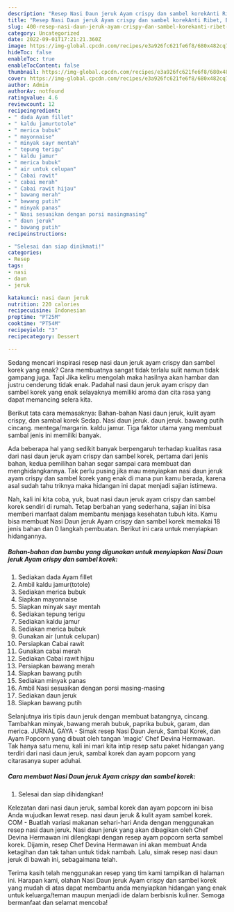 ```yaml
---
description: "Resep Nasi Daun jeruk Ayam crispy dan sambel korekAnti Ribet, Bikin Ngiler"
title: "Resep Nasi Daun jeruk Ayam crispy dan sambel korekAnti Ribet, Bikin Ngiler"
slug: 400-resep-nasi-daun-jeruk-ayam-crispy-dan-sambel-korekanti-ribet-bikin-ngiler
category: Uncategorized
date: 2022-09-01T17:21:21.360Z
image: https://img-global.cpcdn.com/recipes/e3a926fc621fe6f8/680x482cq70/nasi-daun-jeruk-ayam-crispy-dan-sambel-korek-foto-resep-utama.jpg
hideToc: false
enableToc: true
enableTocContent: false
thumbnail: https://img-global.cpcdn.com/recipes/e3a926fc621fe6f8/680x482cq70/nasi-daun-jeruk-ayam-crispy-dan-sambel-korek-foto-resep-utama.jpg
cover: https://img-global.cpcdn.com/recipes/e3a926fc621fe6f8/680x482cq70/nasi-daun-jeruk-ayam-crispy-dan-sambel-korek-foto-resep-utama.jpg
author: Admin
authorAv: notfound
ratingvalue: 4.6
reviewcount: 12
recipeingredient:
- " dada Ayam fillet"
- " kaldu jamurtotole"
- " merica bubuk"
- " mayonnaise"
- " minyak sayr mentah"
- " tepung terigu"
- " kaldu jamur"
- " merica bubuk"
- " air untuk celupan"
- " Cabai rawit"
- " cabai merah"
- " Cabai rawit hijau"
- " bawang merah"
- " bawang putih"
- " minyak panas"
- " Nasi sesuaikan dengan porsi masingmasing"
- " daun jeruk"
- " bawang putih"
recipeinstructions:

- "Selesai dan siap dinikmati!"
categories:
- Resep
tags:
- nasi
- daun
- jeruk

katakunci: nasi daun jeruk 
nutrition: 220 calories
recipecuisine: Indonesian
preptime: "PT25M"
cooktime: "PT54M"
recipeyield: "3"
recipecategory: Dessert

---
```



Sedang mencari inspirasi resep nasi daun jeruk ayam crispy dan sambel korek yang enak? Cara membuatnya sangat tidak terlalu sulit namun tidak gampang juga. Tapi Jika keliru mengolah maka hasilnya akan hambar dan justru cenderung tidak enak. Padahal nasi daun jeruk ayam crispy dan sambel korek yang enak selayaknya memiliki aroma dan cita rasa yang dapat memancing selera kita.


Berikut tata cara memasaknya: Bahan-bahan Nasi daun jeruk, kulit ayam crispy, dan sambal korek Sedap. Nasi daun jeruk. daun jeruk. bawang putih cincang. mentega/margarin. kaldu jamur. Tiga faktor utama yang membuat sambal jenis ini memiliki banyak.

Ada beberapa hal yang sedikit banyak berpengaruh terhadap kualitas rasa dari nasi daun jeruk ayam crispy dan sambel korek, pertama dari jenis bahan, kedua pemilihan bahan segar sampai cara membuat dan menghidangkannya. Tak perlu pusing jika mau menyiapkan nasi daun jeruk ayam crispy dan sambel korek yang enak di mana pun kamu berada, karena asal sudah tahu triknya maka hidangan ini dapat menjadi sajian istimewa.


Nah, kali ini kita coba, yuk, buat nasi daun jeruk ayam crispy dan sambel korek sendiri di rumah. Tetap berbahan yang sederhana, sajian ini bisa memberi manfaat dalam membantu menjaga kesehatan tubuh kita. Kamu bisa membuat Nasi Daun jeruk Ayam crispy dan sambel korek memakai 18 jenis bahan dan 0 langkah pembuatan. Berikut ini cara untuk menyiapkan hidangannya.

<!--inarticleads1-->

##### Bahan-bahan dan bumbu yang digunakan untuk menyiapkan Nasi Daun jeruk Ayam crispy dan sambel korek:

1. Sediakan  dada Ayam fillet
1. Ambil  kaldu jamur(totole)
1. Sediakan  merica bubuk
1. Siapkan  mayonnaise
1. Siapkan  minyak sayr mentah
1. Sediakan  tepung terigu
1. Sediakan  kaldu jamur
1. Sediakan  merica bubuk
1. Gunakan  air (untuk celupan)
1. Persiapkan  Cabai rawit
1. Gunakan  cabai merah
1. Sediakan  Cabai rawit hijau
1. Persiapkan  bawang merah
1. Siapkan  bawang putih
1. Sediakan  minyak panas
1. Ambil  Nasi sesuaikan dengan porsi masing-masing
1. Sediakan  daun jeruk
1. Siapkan  bawang putih


Selanjutnya iris tipis daun jeruk dengan membuat batangnya, cincang. Tambahkan minyak, bawang merah bubuk, paprika bubuk, garam, dan merica. JURNAL GAYA - Simak resep Nasi Daun Jeruk, Sambal Korek, dan Ayam Popcorn yang dibuat oleh tangan &#39;magic&#39; Chef Devina Hermawan. Tak hanya satu menu, kali ini mari kita intip resep satu paket hidangan yang terdiri dari nasi daun jeruk, sambal korek dan ayam popcorn yang citarasanya super aduhai. 

<!--inarticleads2-->

##### Cara membuat Nasi Daun jeruk Ayam crispy dan sambel korek:


1. Selesai dan siap dihidangkan!

Kelezatan dari nasi daun jeruk, sambal korek dan ayam popcorn ini bisa Anda wujudkan lewat resep. nasi daun jeruk &amp; kulit ayam sambel korek. COM - Buatlah variasi makanan sehari-hari Anda dengan menggunakan resep nasi daun jeruk. Nasi daun jeruk yang akan dibagikan oleh Chef Devina Hermawan ini dilengkapi dengan resep ayam popcorn serta sambel korek. Dijamin, resep Chef Devina Hermawan ini akan membuat Anda ketagihan dan tak tahan untuk tidak nambah. Lalu, simak resep nasi daun jeruk di bawah ini, sebagaimana telah. 

Terima kasih telah menggunakan resep yang tim kami tampilkan di halaman ini. Harapan kami, olahan Nasi Daun jeruk Ayam crispy dan sambel korek yang mudah di atas dapat membantu anda menyiapkan hidangan yang enak untuk keluarga/teman maupun menjadi ide dalam berbisnis kuliner. Semoga bermanfaat dan selamat mencoba!
